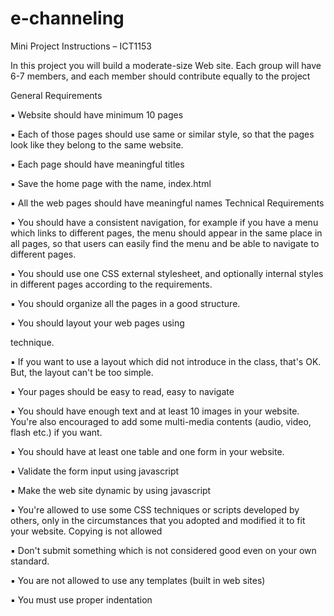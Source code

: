 # e-channeling

Mini Project Instructions – ICT1153

In this project you will build a moderate-size Web site. Each group will have 6-7 members, and
each member should contribute equally to the project

General Requirements

▪ Website should have minimum 10 pages

▪ Each of those pages should use same or similar style, so that the pages look like they belong
to the same website.

▪ Each page should have meaningful titles

▪ Save the home page with the name, index.html

▪ All the web pages should have meaningful names
Technical Requirements

▪ You should have a consistent navigation, for example if you have a menu which links to
different pages, the menu should appear in the same place in all pages, so that users can
easily find the menu and be able to navigate to different pages.

▪ You should use one CSS external stylesheet, and optionally internal styles in different pages
according to the requirements.

▪ You should organize all the pages in a good structure.

▪ You should layout your web pages using <div> technique.
  
▪ If you want to use a layout which did not introduce in the class, that's OK. But, the layout
can't be too simple.
  
▪ Your pages should be easy to read, easy to navigate
  
▪ You should have enough text and at least 10 images in your website. You're also encouraged
to add some multi-media contents (audio, video, flash etc.) if you want.
  
▪ You should have at least one table and one form in your website.
  
▪ Validate the form input using javascript
  
▪ Make the web site dynamic by using javascript
  
▪ You're allowed to use some CSS techniques or scripts developed by others, only in the
circumstances that you adopted and modified it to fit your website. Copying is not allowed
  
▪ Don't submit something which is not considered good even on your own standard.
  
▪ You are not allowed to use any templates (built in web sites)
  
▪ You must use proper indentation
